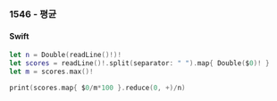 ### 1546 - 평균

#### Swift

```swift
let n = Double(readLine()!)!
let scores = readLine()!.split(separator: " ").map{ Double($0)! }
let m = scores.max()!

print(scores.map{ $0/m*100 }.reduce(0, +)/n)
```